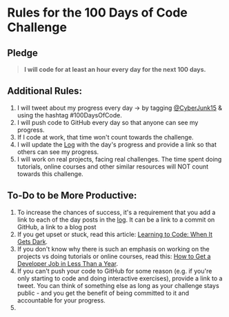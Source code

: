 # Rules for the 100 Days of Code Challenge

## Pledge
> **I will code for at least an hour every day for the next 100 days.**

## Additional Rules:
1. I will tweet about my progress every day -> by tagging [@CyberJunk15](https://twitter.com/CyberJunk15) & using the hashtag #100DaysOfCode. 
2. I will push code to GitHub every day so that anyone can see my progress.
3. If I code at work, that time won't count towards the challenge.
4. I will update the [Log](LOG.md) with the day's progress and provide a link so that others can see my progress.
5. I will work on real projects, facing real challenges. The time spent doing tutorials, online courses and other similar resources will NOT count towards this challenge.

## To-Do to be More Productive:
1. To increase the chances of success, it's a requirement that you add a link to each of the day posts in the [log](LOG.md). It can be a link to a commit on GitHub, a link to a blog post
2. If you get upset or stuck, read this article: [Learning to Code: When It Gets Dark](https://www.freecodecamp.org/news/learning-to-code-when-it-gets-dark-e485edfb58fd/).
3. If you don't know why there is such an emphasis on working on the projects vs doing tutorials or online courses, read this: [How to Get a Developer Job in Less Than a Year](https://www.freecodecamp.org/news/how-to-get-a-developer-job-in-less-than-a-year-c27bbfe71645/).
4. If you can't push your code to GitHub for some reason (e.g. if you're only starting to code and doing interactive exercises), provide a link to a tweet. You can think of something else as long as your challenge stays public - and you get the benefit of being committed to it and accountable for your progress.
5. 
